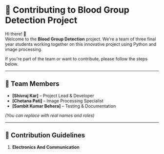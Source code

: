 # 🤝 Contributing to Blood Group Detection Project

Hi there! 👋  
Welcome to the **Blood Group Detection** project. We're a team of three final year students working together on this innovative project using Python and image processing.

If you're part of the team or want to contribute, please follow the steps below.

---

## 👥 Team Members

- **[Shivraj Kar]** – Project Lead & Developer  
- **[Chetana Pati]** – Image Processing Specialist  
- **[Sambit Kumar Behera]** – Testing & Documentation  

*(You can replace with real names and roles)*

---

## 🧾 Contribution Guidelines

1. **Electronics And Communication**  
   